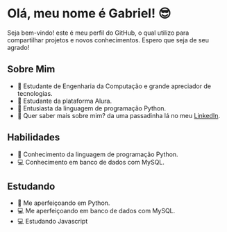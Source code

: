 # Olá, meu nome é Gabriel! 😎

Seja bem-vindo! este é meu perfil do GitHub, o qual utilizo para compartilhar projetos e novos conhecimentos.
Espero que seja de seu agrado!

## Sobre Mim

- 📖 Estudante de Engenharia da Computação e grande apreciador de tecnologias.
- 📘 Estudante da plataforma Alura.
- 🐍 Entusiasta da linguagem de programação Python.
- 🔗 Quer saber mais sobre mim? da uma passadinha lá no meu [LinkedIn](https://www.linkedin.com/in/gabrielandradequedas/).

## Habilidades

- 🐍 Conhecimento da linguagem de programação Python.
- 💻 Conhecimento em banco de dados com MySQL.
  
## Estudando

- 🐍 Me aperfeiçoando em Python.
- 💻 Me aperfeiçoando em banco de dados com MySQL.
- 💻 Estudando Javascript
